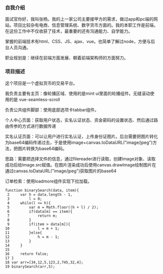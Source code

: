### 自我介绍

面试官你好，我叫张杨。我的上一家公司主要接甲方的需求，做过app和pc端的网站。项目比较杂有电商、信息管理系统、数字货币方面的。我的本职工作是前端，在这份工作中不仅收获了技术，最重要的还有沟通能力、自学能力。

掌握的前端技术有html、CSS、JS、ajax、vue。也简单了解过node，方便与后台人员沟通。

职业规划是：继续在前端方面发展、朝着前端架构师的方面努力。

### 项目描述

这个项目是一个虚拟货币的交易平台。

我负责主要有主页：像轮播区域、使用的是mint ui里面的轮播组件。无缝滚动使用的是 vue-seamless-scroll

负责公共组件脚部：使用底部选项卡tabbar组件。

个人中心页面：获取用户状态，实名认证状态、资金密码的设置状态、然后通过路由传参的方式进行数据传递

实名认证页面：可以让用户进行实名认证，上传身份证图片。后台需要把图片转化为base64编码传递过去，于是使用image+canvas.toDataURL("image/jpeg")方法，把图片转换为base64编码。

思路：需要把选择文件的信息，通过filereader进行读取，创建Image对象、读取成功后给Image.src赋值。在图片渲染成功后使用canvas.drawImage绘制图片在通过canvas.toDataURL("image/jpeg")获取图片的base64

订单检索：使用loadmore组件实现下拉加载。

```
function binarySearch(data, item){
 2     var h = data.length - 1,
 3         l = 0;
 4     while(l <= h){
 5         var m = Math.floor((h + l) / 2);
 6         if(data[m] == item){
 7             return m;
 8         }
 9         if(item > data[m]){
10             l = m + 1;
11         }else{
12             h = m - 1;
13         }
14     }
15   
16     return false;
17 }
18 var arr=[34,12,5,123,2,745,32,4];
19 binarySearch(arr,5);
```
